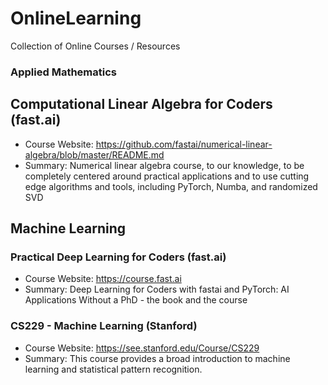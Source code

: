 # OnlineLearning
Collection of Online Courses / Resources 

### Applied Mathematics

## Computational Linear Algebra for Coders (fast.ai)
- Course Website: https://github.com/fastai/numerical-linear-algebra/blob/master/README.md
- Summary: Numerical linear algebra course, to our knowledge, to be completely centered around practical applications and to use cutting edge algorithms and tools, including PyTorch, Numba, and randomized SVD


## Machine Learning

### Practical Deep Learning for Coders (fast.ai)
- Course Website: https://course.fast.ai
- Summary: Deep Learning for Coders with fastai and PyTorch: AI Applications Without a PhD - the book and the course

### CS229 - Machine Learning (Stanford)
- Course Website: https://see.stanford.edu/Course/CS229
- Summary: This course provides a broad introduction to machine learning and statistical pattern recognition.